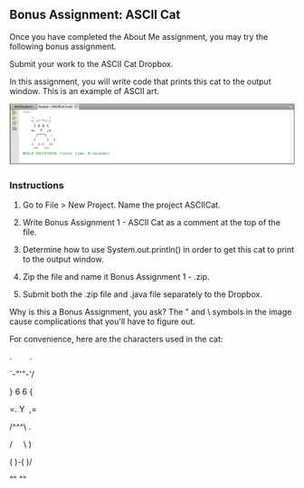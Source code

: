 ## Bonus Assignment: ASCII Cat

Once you have completed the About Me assignment, you may try the following bonus assignment.

Submit your work to the ASCII Cat Dropbox.

In this assignment, you will write code that prints this cat to the output window. This is an example of ASCII art. 

![](Images/ASCII_Cat.png)


### Instructions

1. Go to File > New Project. Name the project ASCIICat.

2. Write Bonus Assignment 1 - ASCII Cat as a comment at the top of the file. 

3. Determine how to use System.out.println() in order to get this cat to print to the output window. 

4. Zip the file and name it Bonus Assignment 1 - <insert your name here>.zip.

5. Submit both the .zip file and .java file separately to the Dropbox.
  

Why is this a Bonus Assignment, you ask? The " and \ symbols in the image cause complications that you'll have to figure out.


For convenience, here are the characters used in the cat:

.        .

\`-"'"-'/

 } 6 6 {

 =. Y  ,=

  /^^^\ .

 /     \ ) 

 ( )-( )/ 

 "" ""

